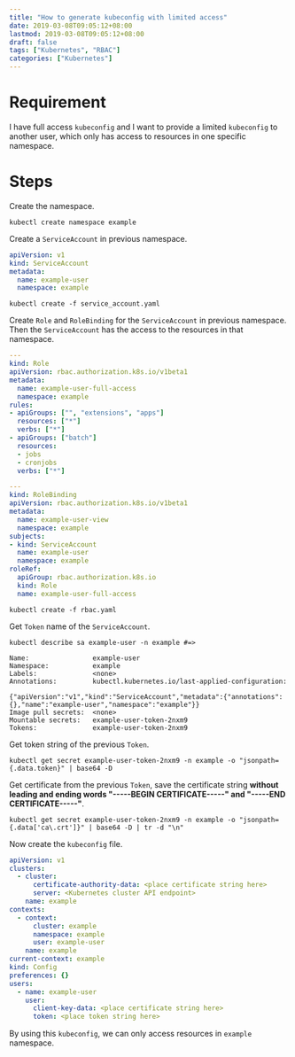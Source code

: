 ```yaml
---
title: "How to generate kubeconfig with limited access"
date: 2019-03-08T09:05:12+08:00
lastmod: 2019-03-08T09:05:12+08:00
draft: false
tags: ["Kubernetes", "RBAC"]
categories: ["Kubernetes"]
---
```


# Requirement

I have full access `kubeconfig` and I want to provide a limited `kubeconfig` to another user, which only has access to resources in one specific namespace.

# Steps

Create the namespace.

```shell
kubectl create namespace example
```

Create a `ServiceAccount` in previous namespace.

```yaml
apiVersion: v1
kind: ServiceAccount
metadata:
  name: example-user
  namespace: example
```

```shell
kubectl create -f service_account.yaml
```

Create `Role` and `RoleBinding` for the `ServiceAccount` in previous namespace. Then the `ServiceAccount` has the access to the resources in that namespace.

```yaml
---
kind: Role
apiVersion: rbac.authorization.k8s.io/v1beta1
metadata:
  name: example-user-full-access
  namespace: example
rules:
- apiGroups: ["", "extensions", "apps"]
  resources: ["*"]
  verbs: ["*"]
- apiGroups: ["batch"]
  resources:
  - jobs
  - cronjobs
  verbs: ["*"]

---
kind: RoleBinding
apiVersion: rbac.authorization.k8s.io/v1beta1
metadata:
  name: example-user-view
  namespace: example
subjects:
- kind: ServiceAccount
  name: example-user
  namespace: example
roleRef:
  apiGroup: rbac.authorization.k8s.io
  kind: Role
  name: example-user-full-access
```

```shell
kubectl create -f rbac.yaml
```

Get `Token` name of the `ServiceAccount`.

```shell
kubectl describe sa example-user -n example #=>

Name:                example-user
Namespace:           example
Labels:              <none>
Annotations:         kubectl.kubernetes.io/last-applied-configuration:
                       {"apiVersion":"v1","kind":"ServiceAccount","metadata":{"annotations":{},"name":"example-user","namespace":"example"}}
Image pull secrets:  <none>
Mountable secrets:   example-user-token-2nxm9
Tokens:              example-user-token-2nxm9
```

Get token string of the previous `Token`.

```shell
kubectl get secret example-user-token-2nxm9 -n example -o "jsonpath={.data.token}" | base64 -D
```

Get certificate from the previous `Token`, save the certificate string **without leading and ending words "-----BEGIN CERTIFICATE-----" and "-----END CERTIFICATE-----"**.

```shell
kubectl get secret example-user-token-2nxm9 -n example -o "jsonpath={.data['ca\.crt']}" | base64 -D | tr -d "\n"
```

Now create the `kubeconfig` file.

```yaml
apiVersion: v1
clusters:
  - cluster:
      certificate-authority-data: <place certificate string here>
      server: <Kubernetes cluster API endpoint>
    name: example
contexts:
  - context:
      cluster: example
      namespace: example
      user: example-user
    name: example
current-context: example
kind: Config
preferences: {}
users:
  - name: example-user
    user:
      client-key-data: <place certificate string here>
      token: <place token string here>
```

By using this `kubeconfig`, we can only access resources in `example` namespace.
